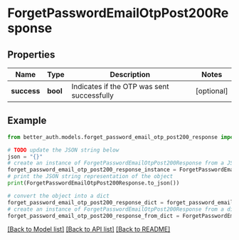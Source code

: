 # ForgetPasswordEmailOtpPost200Response


## Properties

Name | Type | Description | Notes
------------ | ------------- | ------------- | -------------
**success** | **bool** | Indicates if the OTP was sent successfully | [optional] 

## Example

```python
from better_auth.models.forget_password_email_otp_post200_response import ForgetPasswordEmailOtpPost200Response

# TODO update the JSON string below
json = "{}"
# create an instance of ForgetPasswordEmailOtpPost200Response from a JSON string
forget_password_email_otp_post200_response_instance = ForgetPasswordEmailOtpPost200Response.from_json(json)
# print the JSON string representation of the object
print(ForgetPasswordEmailOtpPost200Response.to_json())

# convert the object into a dict
forget_password_email_otp_post200_response_dict = forget_password_email_otp_post200_response_instance.to_dict()
# create an instance of ForgetPasswordEmailOtpPost200Response from a dict
forget_password_email_otp_post200_response_from_dict = ForgetPasswordEmailOtpPost200Response.from_dict(forget_password_email_otp_post200_response_dict)
```
[[Back to Model list]](../README.md#documentation-for-models) [[Back to API list]](../README.md#documentation-for-api-endpoints) [[Back to README]](../README.md)


